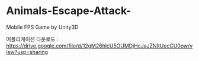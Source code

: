 # Animals-Escape-Attack-
Mobile FPS Game by Unity3D

어플리케이션 다운로드 : https://drive.google.com/file/d/12gM26hlcU5OUMDjHcJaJZNltUecCU0ow/view?usp=sharing
